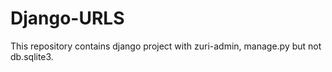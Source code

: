 # Django-URLS
This repository contains django project with zuri-admin, manage.py but not db.sqlite3.
